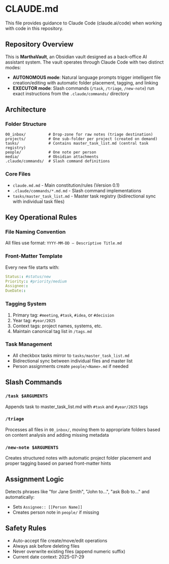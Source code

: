 # CLAUDE.md

This file provides guidance to Claude Code (claude.ai/code) when working with code in this repository.

## Repository Overview

This is **MarthaVault**, an Obsidian vault designed as a back-office AI assistant system. The vault operates through Claude Code with two distinct modes:

- **AUTONOMOUS mode**: Natural language prompts trigger intelligent file creation/editing with automatic folder placement, tagging, and linking
- **EXECUTOR mode**: Slash commands (`/task`, `/triage`, `/new-note`) run exact instructions from the `.claude/commands/` directory

## Architecture

### Folder Structure
```
00_inbox/          # Drop-zone for raw notes (triage destination)
projects/          # One sub-folder per project (created on demand)
tasks/             # Contains master_task_list.md (central task registry)
people/            # One note per person
media/             # Obsidian attachments
.claude/commands/  # Slash command definitions
```

### Core Files
- `claude.md.md` - Main constitution/rules (Version 0.1)
- `.claude/commands/*.md.md` - Slash command implementations
- `tasks/master_task_list.md` - Master task registry (bidirectional sync with individual task files)

## Key Operational Rules

### File Naming Convention
All files use format: `YYYY-MM-DD – Descriptive Title.md`

### Front-Matter Template
Every new file starts with:
```yaml
Status:: #status/new
Priority:: #priority/medium
Assignee::
DueDate::
```

### Tagging System
1. Primary tag: `#meeting`, `#task`, `#idea`, or `#decision`
2. Year tag: `#year/2025`
3. Context tags: project names, systems, etc.
4. Maintain canonical tag list in `/tags.md`

### Task Management
- All checkbox tasks mirror to `tasks/master_task_list.md`
- Bidirectional sync between individual files and master list
- Person assignments create `people/<Name>.md` if needed

## Slash Commands

### `/task $ARGUMENTS`
Appends task to master_task_list.md with `#task` and `#year/2025` tags

### `/triage`
Processes all files in `00_inbox/`, moving them to appropriate folders based on content analysis and adding missing metadata

### `/new-note $ARGUMENTS`
Creates structured notes with automatic project folder placement and proper tagging based on parsed front-matter hints

## Assignment Logic
Detects phrases like "for Jane Smith", "John to...", "ask Bob to..." and automatically:
- Sets `Assignee:: [[Person Name]]`
- Creates person note in `people/` if missing

## Safety Rules
- Auto-accept file create/move/edit operations
- Always ask before deleting files
- Never overwrite existing files (append numeric suffix)
- Current date context: 2025-07-29